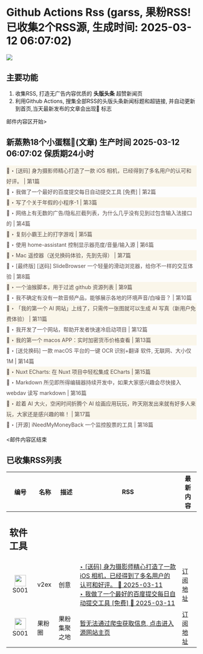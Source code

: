 # Github Actions Rss (garss, 果粉RSS! 已收集2个RSS源, 生成时间: 2025-03-12 06:07:02)

![](https://cdn.jsdelivr.net/gh/xinkeji/garss/_media/ga-rss.png)



## 主要功能
1. 收集RSS, 打造无广告内容优质的 **头版头条** 超赞新闻页
2. 利用Github Actions, 搜集全部RSS的头版头条新闻标题和超链接, 并自动更新到首页,当天最新发布的文章会出现🌈 标志

邮件内容区开始>
<h2>新蒸熟18个小蛋糕🍰(文章) 生产时间 2025-03-12 06:07:02 保质期24小时</h2>

<div style='line-height:3;background-color:#FAF6EA;' ><a href='https://www.v2ex.com/t/1117557#reply85' style="line-height:2;text-decoration:none;display:block;color:#584D49;">🌈 ‣ [送码] 身为摄影师精心打造了一款 iOS 相机，已经得到了多名用户的认可和好评。 | 第1篇</a></div><div style='line-height:3;' ><a href='https://www.v2ex.com/t/1117719#reply2' style="line-height:2;text-decoration:none;display:block;color:#584D49;">🌈 ‣ 我做了一个最好的百度提交每日自动提交工具 [免费] | 第2篇</a></div><div style='line-height:3;background-color:#FAF6EA;' ><a href='https://www.v2ex.com/t/1117694#reply1' style="line-height:2;text-decoration:none;display:block;color:#584D49;">🌈 ‣ 写了个关于年假的小程序-1 | 第3篇</a></div><div style='line-height:3;' ><a href='https://www.v2ex.com/t/1117717#reply1' style="line-height:2;text-decoration:none;display:block;color:#584D49;">🌈 ‣ 网络上有无数的广告/隐私拦截列表，为什么几乎没有见到过包含输入法接口的 | 第4篇</a></div><div style='line-height:3;background-color:#FAF6EA;' ><a href='https://www.v2ex.com/t/1117657#reply3' style="line-height:2;text-decoration:none;display:block;color:#584D49;">🌈 ‣ 复刻小霸王上的打字游戏 | 第5篇</a></div><div style='line-height:3;' ><a href='https://www.v2ex.com/t/1117697#reply0' style="line-height:2;text-decoration:none;display:block;color:#584D49;">🌈 ‣ 使用 home-assistant 控制显示器亮度/音量/输入源 | 第6篇</a></div><div style='line-height:3;background-color:#FAF6EA;' ><a href='https://www.v2ex.com/t/1117640#reply8' style="line-height:2;text-decoration:none;display:block;color:#584D49;">🌈 ‣ Mac 遥控器（送兑换码体验，先到先得） | 第7篇</a></div><div style='line-height:3;' ><a href='https://www.v2ex.com/t/1117474#reply83' style="line-height:2;text-decoration:none;display:block;color:#584D49;">🌈 ‣ [最终版] [送码] SlideBrowser 一个轻量的滑动浏览器，给你不一样的交互体验 | 第8篇</a></div><div style='line-height:3;background-color:#FAF6EA;' ><a href='https://www.v2ex.com/t/1117674#reply0' style="line-height:2;text-decoration:none;display:block;color:#584D49;">🌈 ‣ 一个油猴脚本，用于过滤 github 资源列表 | 第9篇</a></div><div style='line-height:3;' ><a href='https://www.v2ex.com/t/1117660#reply1' style="line-height:2;text-decoration:none;display:block;color:#584D49;">🌈 ‣ 我不确定有没有一款音频产品，能够展示各地的环境声音/白噪音？ | 第10篇</a></div><div style='line-height:3;background-color:#FAF6EA;' ><a href='https://www.v2ex.com/t/1117706#reply1' style="line-height:2;text-decoration:none;display:block;color:#584D49;">🌈 ‣ 「我的第一个 AI 网站」上线了，只需传一张图就可以生成 AI 写真（新用户免费体验） | 第11篇</a></div><div style='line-height:3;' ><a href='https://www.v2ex.com/t/1117576#reply11' style="line-height:2;text-decoration:none;display:block;color:#584D49;">🌈 ‣ 我开发了一个网站，帮助开发者快速冷启动项目 | 第12篇</a></div><div style='line-height:3;background-color:#FAF6EA;' ><a href='https://www.v2ex.com/t/1117469#reply23' style="line-height:2;text-decoration:none;display:block;color:#584D49;">🌈 ‣ 我的第一个 macos APP：实时加密货币价格查看 | 第13篇</a></div><div style='line-height:3;' ><a href='https://www.v2ex.com/t/1117414#reply53' style="line-height:2;text-decoration:none;display:block;color:#584D49;">🌈 ‣ [送兑换码] 一款 macOS 平台的一键 OCR 识别+翻译 软件, 无联网、大小仅 1M | 第14篇</a></div><div style='line-height:3;background-color:#FAF6EA;' ><a href='https://www.v2ex.com/t/1117555#reply0' style="line-height:2;text-decoration:none;display:block;color:#584D49;">🌈 ‣ Nuxt ECharts: 在 Nuxt 项目中轻松集成 ECharts | 第15篇</a></div><div style='line-height:3;' ><a href='https://www.v2ex.com/t/1117473#reply10' style="line-height:2;text-decoration:none;display:block;color:#584D49;">🌈 ‣ Markdown 所见即所得编辑器持续开发中，如果大家感兴趣会尽快接入 webdav 读写 markdown | 第16篇</a></div><div style='line-height:3;background-color:#FAF6EA;' ><a href='https://www.v2ex.com/t/1117440#reply2' style="line-height:2;text-decoration:none;display:block;color:#584D49;">🌈 ‣ 趁着 AI 大火，空闲时间折腾个 AI 绘画应用玩玩，昨天刚发出来就有好多人来玩，大家还是感兴趣的嘛！ | 第17篇</a></div><div style='line-height:3;' ><a href='https://www.v2ex.com/t/1117459#reply2' style="line-height:2;text-decoration:none;display:block;color:#584D49;">🌈 ‣ [开源] iNeedMyMoneyBack 一个监控股票的工具 | 第18篇</a></div>

<邮件内容区结束

## 已收集RSS列表

| 编号 | 名称 | 描述 | RSS | 最新内容 |
| --- | --- | --- | --- | --- |
| <h2 id="软件工具">软件工具</h2> |  |   |  |  |
| <div id="S001" style="text-align: center;"><img src="https://cdn.jsdelivr.net/gh/zhaoolee/garss/_media/favicon/S001.png" width="30px" style="width:30px;height: auto;"/><br><span>S001</span></div> | v2ex | 创意 | [‣ \[送码\] 身为摄影师精心打造了一款 iOS 相机，已经得到了多名用户的认可和好评。 🌈 2025-03-11](https://www.v2ex.com/t/1117557#reply85)<br/>[‣ 我做了一个最好的百度提交每日自动提交工具 \[免费\] 🌈 2025-03-11](https://www.v2ex.com/t/1117719#reply2) | [订阅地址](https://www.v2ex.com/feed/tab/creative.xml) |
| <div id="S001" style="text-align: center;"><img src="https://cdn.jsdelivr.net/gh/zhaoolee/garss/_media/favicon/S001.png" width="30px" style="width:30px;height: auto;"/><br><span>S001</span></div> | 果粉圈 | 果粉集聚之地 | [暂无法通过爬虫获取信息, 点击进入源网站主页](https://g0f.cn) | [订阅地址](https://g0f.cn/rss.xml) |



